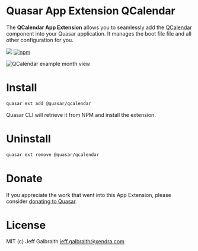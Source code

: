 # Quasar App Extension QCalendar

The **QCalendar App Extension** allows you to seamlessly add the [QCalendar](../ui) component into your Quasar application. It manages the boot file file and all other configuration for you.

![](https://img.shields.io/npm/v/@quasar/quasar-app-extension-qcalendar.svg?label=quasar-app-extension-qcalendar)
[![npm](https://img.shields.io/npm/dt/@quasar/quasar-app-extension-qcalendar.svg)](https://www.npmjs.com/package/@quasar/quasar-app-extension-qcalendar)

![QCalendar example month view](https://raw.githubusercontent.com/quasarframework/app-extension-qcalendar/dev/demo/src/statics/qcalendar-month-view.png)

# Install
```bash
quasar ext add @quasar/qcalendar
```
Quasar CLI will retrieve it from NPM and install the extension.

# Uninstall
```bash
quasar ext remove @quasar/qcalendar
```

# Donate
If you appreciate the work that went into this App Extension, please consider [donating to Quasar](https://donate.quasar.dev).

# License
MIT (c) Jeff Galbraith <jeff.galbraith@xendra.com>
